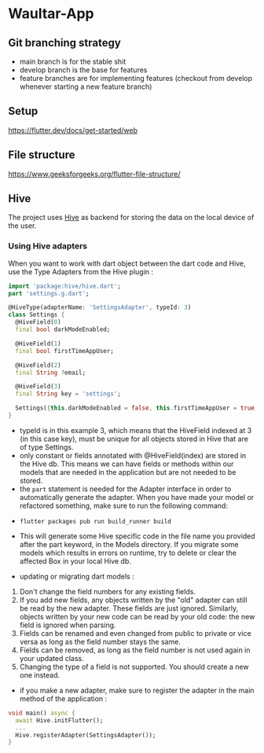 # Waultar-App
## Git branching strategy

- main branch is for the stable shit
- develop branch is the base for features
- feature branches are for implementing features (checkout from develop whenever starting a new feature branch)
## Setup

https://flutter.dev/docs/get-started/web

## File structure

https://www.geeksforgeeks.org/flutter-file-structure/


## Hive

The project uses [Hive](https://docs.hivedb.dev/#/basics/boxes) as backend for storing the data on the local device of the user. 

### Using Hive adapters
When you want to work with dart object between the dart code and Hive, use the Type Adapters from the Hive plugin :

```dart
import 'package:hive/hive.dart';
part 'settings.g.dart';

@HiveType(adapterName: 'SettingsAdapter', typeId: 3)
class Settings {
  @HiveField(0)
  final bool darkModeEnabled;

  @HiveField(1)
  final bool firstTimeAppUser;

  @HiveField(2)
  final String ?email;

  @HiveField(3)
  final String key = 'settings';

  Settings({this.darkModeEnabled = false, this.firstTimeAppUser = true, this.email});
}
```

+ typeId is in this example 3, which means that the HiveField indexed at 3 (in this case key), must be unique for all objects stored in Hive that are of type Settings. 
+ only constant or fields annotated with @HiveField(index) are stored in the Hive db. This means we can have fields or methods within our models that are needed in the application but are not needed to be stored. 
+ the `part` statement is needed for the Adapter interface in order to automatically generate the adapter. 
When you have made your model or refactored something, make sure to run the following command: 

- ```flutter packages pub run build_runner build```

+ This will generate some Hive specific code in the file name you provided after the part keyword, in the Models directory. 
If you migrate some models which results in errors on runtime, try to delete or clear the affected Box in your local Hive db.

+ updating or migrating dart models :
1. Don't change the field numbers for any existing fields.
2. If you add new fields, any objects written by the "old" adapter can still be read by the new adapter. These fields are just ignored. Similarly, objects written by your new code can be read by your old code: the new field is ignored when parsing.
3. Fields can be renamed and even changed from public to private or vice versa as long as the field number stays the same.
4. Fields can be removed, as long as the field number is not used again in your updated class.
5. Changing the type of a field is not supported. You should create a new one instead.

+ if you make a new adapter, make sure to register the adapter in the main method of the application :
```dart 
void main() async {
  await Hive.initFlutter();
  ...
  Hive.registerAdapter(SettingsAdapter());
}
```
